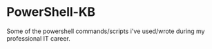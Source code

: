 # PowerShell-KB
Some of the powershell commands/scripts i've used/wrote during my professional IT career.
